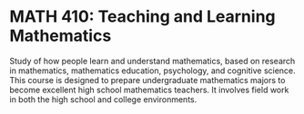 # MATH 410: Teaching and Learning Mathematics

Study of how people learn and understand mathematics, based on research in mathematics, mathematics education, psychology, and cognitive science. This course is designed to prepare undergraduate mathematics majors to become excellent high school mathematics teachers. It involves field work in both the high school and college environments.